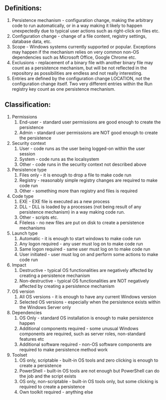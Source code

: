## Definitions:
1. Persistence mechanism - configuration change, making the arbitrary code to run automatically, or in a way making it likely to happen unexpectedly due to typical user actions such as right-click on files etc.
1. Configuration change - change of a file content, registry settings, database data, etc.
1. Scope - Windows systems currently supported or popular. Exceptions may happen if the mechanism relies on very common non-OS dependencies such as Microsoft Office, Google Chrome etc.
1. Exclusions - replacement of a binary file with another binary file may count as a persistence mechanism, but will be not reflected in the repository as possibilities are endless and not really interesting.
1. Entries are defined by the configuration change LOCATION, not the configuration change itself. Two very different entries within the Run registry key count as one persistence mechanism. 

## Classification:
1. Permissions
    1. End-user - standard user permissions are good enough to create the persistence
    1. Admin - standard user permissions are NOT good enough to create the persistence
1. Security context
    1. User - code runs as the user being logged-on within the user session
    1. System - code runs as the localsystem
    1. Other - code runs in the security context not described above
1. Persistence type
    1. Files only - it is enough to drop a file to make code run
    1. Registry - reasonably simple registry changes are required to make code run
    1. Other - something more than registry and files is required
1. Code type
    1. EXE - EXE file is executed as a new process
    1. DLL - DLL is loaded by a processes (not being result of any persistence mechanism) in a way making code run.
    1. Other - scripts etc.
    1. Fileless - no new files are put on disk to create a persistence mechanisms
1. Launch type
    1. Automatic - it is enough to start windows to make code run
    1. Any logon required - any user must log on to make code run
    1. Same logon required - same user must log on to make code run
    1. User initiated - user must log on and perform some actions to make code run
1. Impact
    1. Destructive - typical OS functionalities are negatively affected by creating a persistence mechanism
    1. Non-destructive - typical OS functionalities are NOT negatively affected by creating a persistence mechanism
 1. OS version
    1. All OS versions - it is enough to have any current Windows version
    1. Selected OS versions - especially when the persistence exists within the Windows Server only
1. Dependencies
    1. OS Only - standard OS installation is enough to make persistence happen
    1. Additional components required - some unusual Windows components are required, such as server roles, non-standard features etc
    1. Additional software required - non-OS software components are required to make persistence method work
1. Toolset
    1. OS only, scriptable - built-in OS tools and zero clicking is enough to create a persistence
    1. PowerShell - built-in OS tools are not enough but PowerShell can do the job and the script exists
    1. OS only, non-scriptable  - built-in OS tools only, but some clicking is required to create a persistence
    1. Own toolkit required - anything else

